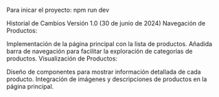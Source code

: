 Para inicar el proyecto: npm run dev

Historial de Cambios
Versión 1.0 (30 de junio de 2024)
Navegación de Productos:

Implementación de la página principal con la lista de productos.
Añadida barra de navegación para facilitar la exploración de categorías de productos.
Visualización de Productos:

Diseño de componentes para mostrar información detallada de cada producto.
Integración de imágenes y descripciones de productos en la página principal.

